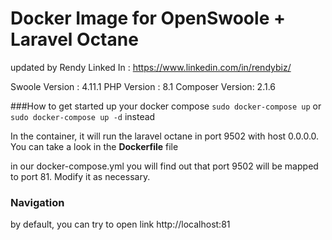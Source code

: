 # Docker Image for OpenSwoole + Laravel Octane
updated by Rendy
Linked In : https://www.linkedin.com/in/rendybiz/

Swoole Version  : 4.11.1
PHP Version     : 8.1
Composer Version: 2.1.6

###How to get started
up your docker compose
``` sudo docker-compose up ``` or 
``` sudo docker-compose up -d ``` instead

In the container, it will run the laravel octane in port 9502 with host 0.0.0.0. You can take a look in the **Dockerfile** file

in our docker-compose.yml you will find out that port 9502 will be mapped to port 81. Modify it as necessary.

### Navigation
by default, you can try to open link http://localhost:81